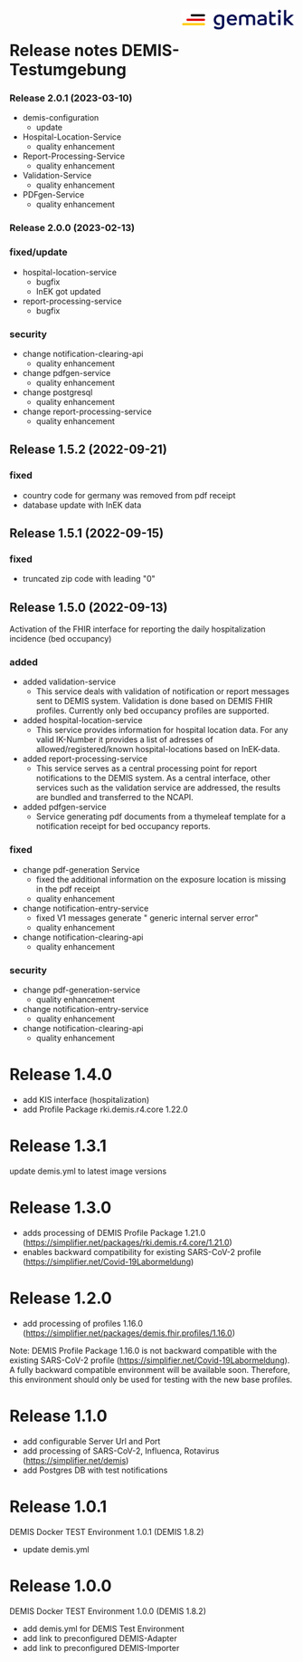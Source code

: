 <img align="right" width="200" height="37" src="image/Gematik_Logo_Flag.png"/> <br/>

# Release notes DEMIS-Testumgebung

### Release 2.0.1 (2023-03-10)
- demis-configuration
  - update
- Hospital-Location-Service
  - quality enhancement
- Report-Processing-Service
  - quality enhancement
- Validation-Service
  - quality enhancement
- PDFgen-Service
  - quality enhancement

### Release 2.0.0 (2023-02-13)

### fixed/update
- hospital-location-service
  - bugfix
  - InEK got updated
- report-processing-service
  - bugfix

### security
- change notification-clearing-api
  - quality enhancement
- change pdfgen-service
  - quality enhancement
- change postgresql
  - quality enhancement
- change report-processing-service
  - quality enhancement

## Release 1.5.2 (2022-09-21)

### fixed
- country code for germany was removed from pdf receipt
- database update with InEK data


## Release 1.5.1 (2022-09-15)

### fixed
- truncated zip code with leading "0"


## Release 1.5.0 (2022-09-13)

Activation of the FHIR interface for reporting the daily hospitalization incidence (bed occupancy)

### added

- added validation-service
  - This service deals with validation of notification or report messages sent to DEMIS system. Validation is done based on DEMIS FHIR profiles. Currently only bed occupancy profiles are supported.
- added hospital-location-service
  - This service provides information for hospital location data. For any valid IK-Number it provides a list of adresses of allowed/registered/known hospital-locations based on InEK-data.
- added report-processing-service
  - This service serves as a central processing point for report notifications to the DEMIS system. As a central interface, other services such as the validation service are addressed, the results are bundled and transferred to the NCAPI.
- added pdfgen-service
  - Service generating pdf documents from a thymeleaf template for a notification receipt for bed occupancy reports.


### fixed

- change pdf-generation Service
  - fixed the additional information on the exposure location is missing in the pdf receipt
  - quality enhancement
- change notification-entry-service
  - fixed V1 messages generate " generic internal server error"
  - quality enhancement
- change notification-clearing-api
  - quality enhancement

### security

- change pdf-generation-service
  - quality enhancement
- change notification-entry-service
  - quality enhancement
- change notification-clearing-api
  - quality enhancement

# Release 1.4.0
- add KIS interface (hospitalization)
- add Profile Package rki.demis.r4.core 1.22.0

# Release 1.3.1
update demis.yml to latest image versions

# Release 1.3.0
- adds processing of DEMIS Profile Package 1.21.0 (https://simplifier.net/packages/rki.demis.r4.core/1.21.0)
- enables backward compatibility for existing SARS-CoV-2 profile (https://simplifier.net/Covid-19Labormeldung)

# Release 1.2.0
- add processing of profiles 1.16.0 (https://simplifier.net/packages/demis.fhir.profiles/1.16.0)

Note: DEMIS Profile Package 1.16.0 is not backward compatible with the existing SARS-CoV-2 profile (https://simplifier.net/Covid-19Labormeldung). A fully backward compatible environment will be available soon. Therefore, this environment should only be used for testing with the new base profiles.

# Release 1.1.0
- add configurable Server Url and Port
- add processing of SARS-CoV-2, Influenca, Rotavirus (https://simplifier.net/demis)
- add Postgres DB with test notifications

# Release 1.0.1
DEMIS Docker TEST Environment 1.0.1 (DEMIS 1.8.2)

- update demis.yml

# Release 1.0.0
DEMIS Docker TEST Environment 1.0.0 (DEMIS 1.8.2)
- add demis.yml for DEMIS Test Environment
- add link to preconfigured DEMIS-Adapter
- add link to preconfigured DEMIS-Importer

